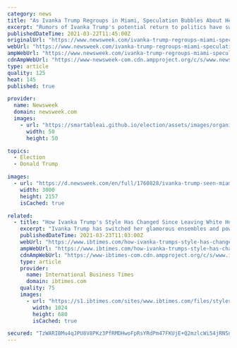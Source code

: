 ```yaml
---
category: news
title: "As Ivanka Trump Regroups in Miami, Speculation Bubbles About Her Plans"
excerpt: "Rumors of Ivanka Trump's potential return to politics have swelled as the former White House adviser enjoys the Miami sunshine with her family."
publishedDateTime: 2021-03-22T11:45:00Z
originalUrl: "https://www.newsweek.com/ivanka-trump-regroups-miami-speculation-bubbles-about-her-plans-1577705"
webUrl: "https://www.newsweek.com/ivanka-trump-regroups-miami-speculation-bubbles-about-her-plans-1577705"
ampWebUrl: "https://www.newsweek.com/ivanka-trump-regroups-miami-speculation-bubbles-about-her-plans-1577705?amp=1"
cdnAmpWebUrl: "https://www-newsweek-com.cdn.ampproject.org/c/s/www.newsweek.com/ivanka-trump-regroups-miami-speculation-bubbles-about-her-plans-1577705?amp=1"
type: article
quality: 125
heat: 145
published: true

provider:
  name: Newsweek
  domain: newsweek.com
  images:
    - url: "https://smartableai.github.io/election/assets/images/organizations/newsweek.com-50x50.jpg"
      width: 50
      height: 50

topics:
  - Election
  - Donald Trump

images:
  - url: "https://d.newsweek.com/en/full/1760828/ivanka-trump-seen-miami.jpg"
    width: 3000
    height: 2157
    isCached: true

related:
  - title: "How Ivanka Trump's Style Has Changed Since Leaving White House: Report"
    excerpt: "Ivanka Trump has switched her glamorous ensembles and power suits for more low-key outfits since leaving the White House and moving to Florida following the end of her father Dona"
    publishedDateTime: 2021-03-23T11:03:00Z
    webUrl: "https://www.ibtimes.com/how-ivanka-trumps-style-has-changed-leaving-white-house-report-3167404"
    ampWebUrl: "https://www.ibtimes.com/how-ivanka-trumps-style-has-changed-leaving-white-house-report-3167404?amp=1"
    cdnAmpWebUrl: "https://www-ibtimes-com.cdn.ampproject.org/c/s/www.ibtimes.com/how-ivanka-trumps-style-has-changed-leaving-white-house-report-3167404?amp=1"
    type: article
    provider:
      name: International Business Times
      domain: ibtimes.com
    quality: 75
    images:
      - url: "https://s1.ibtimes.com/sites/www.ibtimes.com/files/styles/full/public/2020/12/23/president-donald-trump-is-reportedly-considering-issuing-a.jpg"
        width: 1024
        height: 680
        isCached: true

secured: "TzWARIBMu4qJPU8V8PKz3PfRMDHwoFpRsYRdPm47FKUjE+Q2mzlcWi54jRNSnLUzKx25D1hU3XeAC7x2k4nxu5ufOQASxPFBVTdxeVYZlG8+ETYgSlWapHVvxpFHhwTWukI/nraW0Yzr8qTHqqyDxmFxU2jpIsBKeoIEFOntWTpKFLgrn6mtbBlunyT8VRCEiOav36UWt7F3TMxlk4rWgSqgXqz1TOTV7J4uF6/L4ZZehNlDzEYzkYdTcuBOy+EqLAB2EYP+bIZlixoWw/rnct0MZ+MDiiisvHdtkoqu2ShFyj4vAd2MI1e5uX/JVBJte/gz/DsAafMr3s4Zi0s5ZUjmuXHX8eD1VmsPuX5VDhU=;YEBleHi3hGUoLhUg0kEL/w=="
---
```


